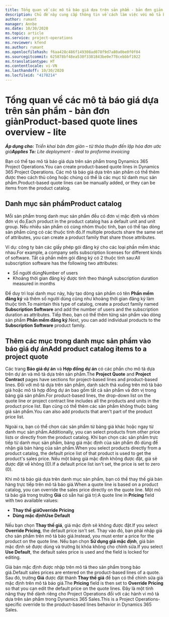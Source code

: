 ```yaml
---
title: Tổng quan về các mô tả báo giá dựa trên sản phẩm - bản đơn giản
description: Chủ đề này cung cấp thông tin về cách làm việc với mô tả báo giá dựa trên sản phẩm.
author: rumant
manager: Annbe
ms.date: 10/30/2020
ms.topic: article
ms.service: project-operations
ms.reviewer: kfend
ms.author: rumant
ms.openlocfilehash: f6aa428c486f149308ad078f9d7a80a0be0f0f04
ms.sourcegitcommit: 625878bf48ea530f3381843be0e778cebbbf1922
ms.translationtype: HT
ms.contentlocale: vi-VN
ms.lasthandoff: 10/30/2020
ms.locfileid: "4178214"
---
```

# <a name="product-based-quote-lines-overview---lite"></a><span data-ttu-id="399af-103">Tổng quan về các mô tả báo giá dựa trên sản phẩm - bản đơn giản</span><span class="sxs-lookup"><span data-stu-id="399af-103">Product-based quote lines overview - lite</span></span>

<span data-ttu-id="399af-104">_**Áp dụng cho:** Triển khai bản đơn giản – từ thỏa thuận đến lập hóa đơn ước giá_</span><span class="sxs-lookup"><span data-stu-id="399af-104">_**Applies To:** Lite deployment - deal to proforma invoicing_</span></span>

<span data-ttu-id="399af-105">Bạn có thể tạo mô tả báo giá dựa trên sản phẩm trong Dynamics 365 Project Operations.</span><span class="sxs-lookup"><span data-stu-id="399af-105">You can create product-based quote lines in Dynamics 365 Project Operations.</span></span> <span data-ttu-id="399af-106">Các mô tả báo giá dựa trên sản phẩm có thể thêm được theo cách thủ công hoặc chúng có thể là các mục từ danh mục sản phẩm.</span><span class="sxs-lookup"><span data-stu-id="399af-106">Product-based quote lines can be manually added, or they can be items from the product catalog.</span></span>

## <a name="product-catalog"></a><span data-ttu-id="399af-107">Danh mục sản phẩm</span><span class="sxs-lookup"><span data-stu-id="399af-107">Product catalog</span></span>

<span data-ttu-id="399af-108">Mỗi sản phẩm trong danh mục sản phẩm đều có đơn vị mặc định và nhóm đơn vị đo.</span><span class="sxs-lookup"><span data-stu-id="399af-108">Each product in the product catalog has a default unit and unit group.</span></span> <span data-ttu-id="399af-109">Nếu nhiều sản phẩm có cùng nhóm thuộc tính, bạn có thể tạo dòng sản phẩm cũng có các thuộc tính đó.</span><span class="sxs-lookup"><span data-stu-id="399af-109">If multiple products share the same set of attributes, you can create a product family that share those attributes.</span></span> 

<span data-ttu-id="399af-110">Ví dụ: công ty bán các giấy phép gói đăng ký cho các loại phần mềm khác nhau.</span><span class="sxs-lookup"><span data-stu-id="399af-110">For example, a company sells subscription licenses for different kinds of software.</span></span> <span data-ttu-id="399af-111">Tất cả phần mềm gói đăng ký có 2 thuộc tính sau:</span><span class="sxs-lookup"><span data-stu-id="399af-111">All subscription software has the following two attributes:</span></span>

- <span data-ttu-id="399af-112">Số người dùng</span><span class="sxs-lookup"><span data-stu-id="399af-112">Number of users</span></span>
- <span data-ttu-id="399af-113">Khoảng thời gian đăng ký được tính theo tháng</span><span class="sxs-lookup"><span data-stu-id="399af-113">A subscription duration measured in months</span></span>

<span data-ttu-id="399af-114">Để duy trì loại danh mục này, hãy tạo dòng sản phẩm có tên **Phần mềm đăng ký** và thêm số người dùng cũng như khoảng thời gian đăng ký làm thuộc tính.</span><span class="sxs-lookup"><span data-stu-id="399af-114">To maintain this type of catalog, create a product family named **Subscription Software** and add the number of users and the subscription duration as attributes.</span></span> <span data-ttu-id="399af-115">Tiếp theo, bạn có thể thêm từng sản phẩm vào dòng sản phẩm **Phần mềm đăng ký**.</span><span class="sxs-lookup"><span data-stu-id="399af-115">Next, you can add individual products to the **Subscription Software** product family.</span></span>

## <a name="add-product-catalog-items-to-a-project-quote"></a><span data-ttu-id="399af-116">Thêm các mục trong danh mục sản phẩm vào báo giá dự án</span><span class="sxs-lookup"><span data-stu-id="399af-116">Add product catalog items to a project quote</span></span>

<span data-ttu-id="399af-117">Các trang **Báo giá dự án** và **Hợp đồng dự án** có các phần cho mô tả dựa trên dự án và mô tả dựa trên sản phẩm.</span><span class="sxs-lookup"><span data-stu-id="399af-117">The **Project Quote** and **Project Contract** pages have sections for project-based lines and product-based lines.</span></span> <span data-ttu-id="399af-118">Đối với mô tả dựa trên sản phẩm, danh sách thả xuống trên mô tả báo giá hoặc mô tả hợp đồng dự án bao gồm tất cả sản phẩm và đơn vị trong bảng giá sản phẩm.</span><span class="sxs-lookup"><span data-stu-id="399af-118">For product-based lines, the drop-down list on the quote line or project contract line includes all the products and units in the product price list.</span></span> <span data-ttu-id="399af-119">Bạn cũng có thể thêm các sản phẩm không thuộc bảng giá sản phẩm.</span><span class="sxs-lookup"><span data-stu-id="399af-119">You can also add products that aren't part of the product price list.</span></span>

<span data-ttu-id="399af-120">Ngoài ra, bạn có thể chọn các sản phẩm từ bảng giá khác hoặc ngay từ danh mục sản phẩm.</span><span class="sxs-lookup"><span data-stu-id="399af-120">Additionally, you can select products from other price lists or directly from the product catalog.</span></span> <span data-ttu-id="399af-121">Khi bạn chọn các sản phẩm trực tiếp từ danh mục sản phẩm, bảng giá mặc định của sản phẩm đó dùng để nhận giá bán hàng của sản phẩm.</span><span class="sxs-lookup"><span data-stu-id="399af-121">When you select products directly from a product catalog, the default price list of that product is used to get the product's sales price.</span></span> <span data-ttu-id="399af-122">Nếu một bảng giá mặc định không được đặt, giá sẽ được đặt về không (0).</span><span class="sxs-lookup"><span data-stu-id="399af-122">If a default price list isn't set, the price is set to zero (0).</span></span>

<span data-ttu-id="399af-123">Khi mô tả báo giá dựa trên danh mục sản phẩm, bạn có thể thay thế giá bán hàng trực tiếp trên mô tả báo giá.</span><span class="sxs-lookup"><span data-stu-id="399af-123">When a quote line is based on a product catalog, you can override the sales price directly on the quote line.</span></span> <span data-ttu-id="399af-124">Một mô tả báo giá trong trường **Giá** có sẵn hai giá trị:</span><span class="sxs-lookup"><span data-stu-id="399af-124">A quote line in **Pricing** field with two available values:</span></span>

- <span data-ttu-id="399af-125">**Thay thế giá**</span><span class="sxs-lookup"><span data-stu-id="399af-125">**Override Pricing**</span></span>
- <span data-ttu-id="399af-126">**Dùng mặc định**</span><span class="sxs-lookup"><span data-stu-id="399af-126">**Use Default**</span></span>

<span data-ttu-id="399af-127">Nếu bạn chọn **Thay thế giá**, giá mặc định sẽ không được đặt.</span><span class="sxs-lookup"><span data-stu-id="399af-127">If you select **Override Pricing**, the default price isn't set.</span></span> <span data-ttu-id="399af-128">Thay vào đó, bạn phải nhập giá cho sản phẩm trên mô tả báo giá.</span><span class="sxs-lookup"><span data-stu-id="399af-128">Instead, you must enter a price for the product on the quote line.</span></span> <span data-ttu-id="399af-129">Nếu bạn chọn **Sử dụng giá mặc định**, giá bán mặc định sẽ được dùng và trường bị khóa không cho chỉnh sửa.</span><span class="sxs-lookup"><span data-stu-id="399af-129">If you select **Use Default**, the default sales price is used and the field is locked for editing.</span></span>

<span data-ttu-id="399af-130">Giá bán mặc định được nhập trên mô tả theo sản phẩm trong báo giá.</span><span class="sxs-lookup"><span data-stu-id="399af-130">Default sales prices are entered on the product-based lines of a quote.</span></span> <span data-ttu-id="399af-131">Sau đó, trường **Giá** được đặt thành **Thay thế giá** để bạn có thể chỉnh sửa giá mặc định trên mô tả báo giá.</span><span class="sxs-lookup"><span data-stu-id="399af-131">The **Pricing** field is then set to **Override Pricing** so that you can edit the default price on the quote lines.</span></span> <span data-ttu-id="399af-132">Đây là một tính năng thay thế dành riêng cho Project Operations đối với các hành vi mô tả dựa trên sản phẩm trong Dynamics 365 Sales.</span><span class="sxs-lookup"><span data-stu-id="399af-132">This is a Project Operations-specific override to the product-based lines behavior in Dynamics 365 Sales.</span></span>
